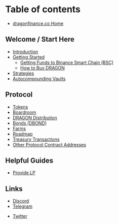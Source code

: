 # Table of contents

* [dragonfinance.co Home](https://dragonfinance.co)

##  Welcome / Start Here

* [Introduction](README.md)
* [Getting Started](welcome-start-here/faq-getting-started/README.md)
  * [Getting Funds to Binance Smart Chain (BSC)](welcome-start-here/faq-getting-started/getting-funds-to-binance-smart-chain-bsc.md)
  * [How to Buy DRAGON](welcome-start-here/faq-getting-started/how-to-buy-dragon.md)
* [Strategies](welcome-start-here/strategies.md)
* [Autocompounding Vaults](welcome-start-here/autocompounding-vaults.md)

##  Protocol

* [Tokens](protocol/tokens.md)
* [Boardroom](protocol/boardroom.md)
* [DRAGON Distribution](protocol/dragon-distribution.md)
* [Bonds (DBOND)](protocol/bonds-mechanism.md)
* [Farms](protocol/farms.md)
* [Roadmap](protocol/roadmap.md)
* [Treasury Transactions](protocol/treasury-transactions.md)
* [Other Protocol Contract Addresses](protocol/other-protocol-contract-addresses.md)

##  Helpful Guides

* [Provide LP](helpful-guides/provide-lp.md)

##  Links

* [Discord](https://discord.dragon.finance)
* [Telegram](https://t.me/dragonfinance)
<!-- * [Medium](https://bombbshare.medium.com) -->
* [Twitter](https://twitter.com/dragonfinance)
<!-- * [GitHub](https://github.com/bombmoney) -->
<!-- * [StaySafu Audit](https://www.staysafu.org/audit/bombmoney) -->
